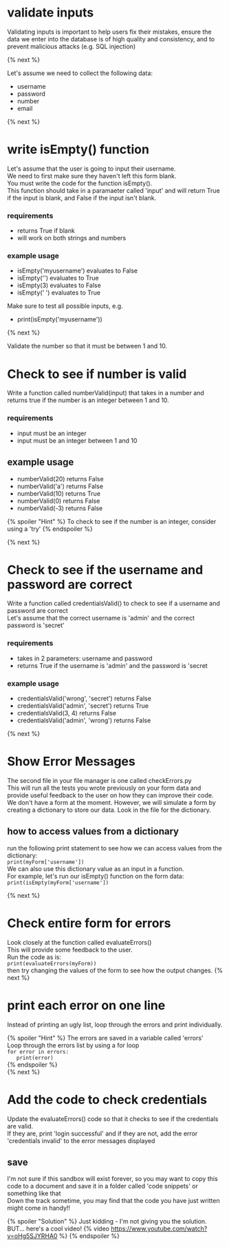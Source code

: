 # validate inputs
Validating inputs is important to help users fix their mistakes, ensure the data we enter into the database is of high quality and consistency, and to prevent malicious attacks (e.g. SQL injection)

{% next %}

Let's assume we need to collect the following data:
- username
- password
- number
- email

{% next %}
# write isEmpty() function
Let's assume that the user is going to input their username.  
We need to first make sure they haven't left this form blank.  
You must write the code for the function isEmpty().  
This function should take in a paramaeter called 'input' and will return True if the input is blank, and False if the input isn't blank. 

### requirements
- returns True if blank
- will work on both strings and numbers

### example usage
- isEmpty('myusername') evaluates to False
- isEmpty('') evaluates to True
- isEmpty(3) evaluates to False
- isEmpty('     ') evaluates to True

Make sure to test all possible inputs, e.g.
- print(isEmpty('myusername'))

{% next %}

Validate the number so that it must be between 1 and 10. 

# Check to see if number is valid
Write a function called numberValid(input) that takes in a number and returns true if the number is an integer between 1 and 10. 
### requirements
- input must be an integer
- input must be an integer between 1 and 10 

## example usage
- numberValid(20) returns False
- numberValid('a') returns False
- numberValid(10) returns True
- numberValid(0) returns False
- numberValid(-3) returns False

{% spoiler "Hint" %} To check to see if the number is an integer, consider using a 'try' {% endspoiler %}

{% next %}
# Check to see if the username and password are correct
Write a function called credentialsValid() to check to see if a username and password are correct  
Let's assume that the correct username is 'admin' and the correct password is 'secret'
### requirements
- takes in 2 parameters: username and password
- returns True if the username is 'admin' and the password is 'secret
### example usage
- credentialsValid('wrong', 'secret') returns False
- credentialsValid('admin', 'secret') returns True
- credentialsValid(3, 4) returns False
- credentialsValid('admin', 'wrong') returns False

{% next %}

# Show Error Messages
The second file in your file manager is one called checkErrors.py  
This will run all the tests you wrote previously on your form data and provide useful feedback to the user on how they can improve their code.  
We don't have a form at the moment. However, we will simulate a form by creating a dictionary to store our data. Look in the file for the dictionary.   
## how to access values from a dictionary
run the following print statement to see how we can access values from the dictionary:  
`print(myForm['username'])`  
We can also use this dictionary value as an input in a function.  
For example, let's run our isEmpty() function on the form data:  
`print(isEmpty(myForm['username'])`


{% next %}
# Check entire form for errors
Look closely at the function called evaluateErrors()  
This will provide some feedback to the user.  
Run the code as is:  
`print(evaluateErrors(myForm))`  
then try changing the values of the form to see how the output changes. 
{% next %}

# print each error on one line
Instead of printing an ugly list, loop through the errors and print individually.  

{% spoiler "Hint" %}
The errors are saved in a variable called 'errors'  
Loop through the errors list by using a for loop  
`for error in errors:`  
`   print(error)`  
{% endspoiler %}  
{% next %}

# Add the code to check credentials
Update the evaluateErrors() code so that it checks to see if the credentials are valid.  
If they are, print 'login successful' and if they are not, add the error 'credentials invalid' to the error messages displayed

## save
I'm  not sure if this sandbox will exist forever, so you may want to copy this code to a document and save it in a folder called 'code snippets' or something like that  
Down the track sometime, you may find that the code you have just written might come in handy!!

{% spoiler "Solution" %} Just kidding - I'm not giving you the solution. BUT... here's a cool video!
{% video https://www.youtube.com/watch?v=oHg5SJYRHA0 %}
{% endspoiler %}


